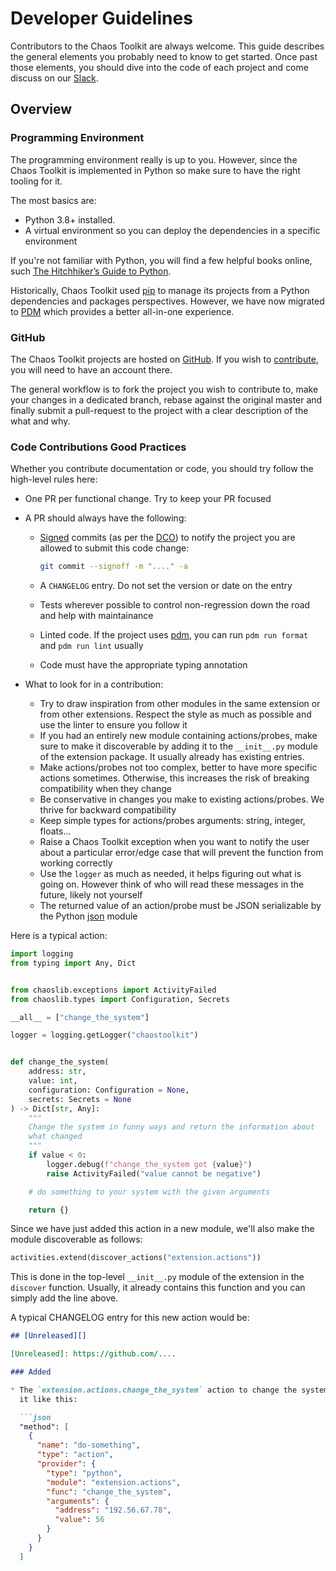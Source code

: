 # Developer Guidelines

Contributors to the Chaos Toolkit are always welcome. This guide describes the
general elements you probably need to know to get started. Once past those
elements, you should dive into the code of each project and come discuss
on our [Slack][slack].

[slack]: https://join.slack.com/t/chaostoolkit/shared_invite/zt-22c5isqi9-3YjYzucVTNFFVIG~Kzns8g

## Overview

### Programming Environment

The programming environment really is up to you. However, since the Chaos
Toolkit is implemented in Python so make sure to have the right tooling for it.

The most basics are:

* Python 3.8+ installed.
* A virtual environment so you can deploy the dependencies in a specific
  environment

If you're not familiar with Python, you will find a few helpful books online,
such [The Hitchhiker’s Guide to Python][hitchhiker].

[hitchhiker]: http://docs.python-guide.org/en/latest/

Historically, Chaos Toolkit used [pip][pip] to manage its projects from a Python
dependencies and packages perspectives. However, we have now migrated
to [PDM][pdm] which provides a better all-in-one experience.

[pip]: https://pip.pypa.io/en/stable/
[pdm]: https://pdm-project.org/en/latest/

### GitHub

The Chaos Toolkit projects are hosted on [GitHub][gh]. If you wish to
[contribute](../contributing.md), you will need to have an account there.

The general workflow is to fork the project you wish to contribute to, make your
changes in a dedicated branch, rebase against the original master and finally
submit a pull-request to the project with a clear description of the what and
why.

[gh]: https://github.com/chaostoolkit/

### Code Contributions Good Practices

Whether you contribute documentation or code, you should try follow the
high-level rules here:

* One PR per functional change. Try to keep your PR focused

* A PR should always have the following:
  * [Signed][signoff] commits (as per the [DCO][dco]) to notify the project you
    are allowed to submit this code change:

    ```bash
    git commit --signoff -m "...." -a
    ```

  * A `CHANGELOG` entry. Do not set the version or date on the entry
  * Tests wherever possible to control non-regression down the road and help
    with maintainance
  * Linted code. If the project uses [pdm][], you can run `pdm run format`
    and `pdm run lint` usually
  * Code must have the appropriate typing annotation

* What to look for in a contribution:
  * Try to draw inspiration from other modules in the same extension or from
    other extensions. Respect the style as much as possible and use the linter
    to ensure you follow it
  * If you had an entirely new module containing actions/probes, make sure
    to make it discoverable by adding it to the `__init__.py` module of the
    extension package. It usually already has existing entries.
  * Make actions/probes not too complex, better to have more specific actions
    sometimes. Otherwise, this increases the risk of breaking compatibility
    when they change
  * Be conservative in changes you make to existing actions/probes. We thrive
    for backward compatibility
  * Keep simple types for actions/probes arguments: string, integer, floats...
  * Raise a Chaos Toolkit exception when you want to notify the user about
    a particular error/edge case that will prevent the function from working
    correctly
  * Use the `logger` as much as needed, it helps figuring out what is going on.
    However think of who will read these messages in the future, likely not
    yourself
  * The returned value of an action/probe must be JSON serializable by the
    Python [json][] module


[signoff]: https://git-scm.com/docs/git-commit#Documentation/git-commit.txt---signoff
[dco]: https://developercertificate.org/
[json]: https://docs.python.org/3/library/json.html#module-json

Here is a typical action:

```python
import logging
from typing import Any, Dict


from chaoslib.exceptions import ActivityFailed
from chaoslib.types import Configuration, Secrets

__all__ = ["change_the_system"]

logger = logging.getLogger("chaostoolkit")


def change_the_system(
    address: str,
    value: int,
    configuration: Configuration = None,
    secrets: Secrets = None
) -> Dict[str, Any]:
    """
    Change the system in funny ways and return the information about
    what changed
    """
    if value < 0:
        logger.debug(f"change_the_system got {value}")
        raise ActivityFailed("value cannot be negative")

    # do something to your system with the given arguments

    return {}
```

Since we have just added this action in a new module, we'll also make the
module discoverable as follows:

```python
activities.extend(discover_actions("extension.actions"))
```

This is done in the top-level `__init__.py` module of the extension in the
`discover` function. Usually, it already contains this function and you can
simply add the line above.

A typical CHANGELOG entry for this new action would be:

```markdown
## [Unreleased][]

[Unreleased]: https://github.com/....

### Added

* The `extension.actions.change_the_system` action to change the system. Use
  it like this:

  ```json
  "method": [
    {
      "name": "do-something",
      "type": "action",
      "provider": {
        "type": "python",
        "module": "extension.actions",
        "func": "change_the_system",
        "arguments": {
          "address": "192.56.67.78",
          "value": 56
        }
      }
    }
  ]
  ```

```